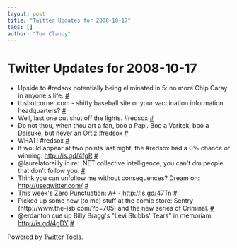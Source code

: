 ```yaml
---
layout: post
title: "Twitter Updates for 2008-10-17"
tags: []
author: "Tom Clancy"
---
```


# Twitter Updates for 2008-10-17

<ul>
	<li>Upside to #redsox potentially being eliminated in 5: no more Chip Caray in anyone's life. <a href="http://twitter.com/tclancy/statuses/963149927">#</a></li>
	<li>tbshotcorner.com - shitty baseball site or your vaccination information headquarters? <a href="http://twitter.com/tclancy/statuses/963150382">#</a></li>
	<li>Well, last one out shut off the lights. #redsox <a href="http://twitter.com/tclancy/statuses/963183421">#</a></li>
	<li>Do not thou, when thou art a fan, boo a Papi. Boo a Varitek, boo a Daisuke, but never an Ortiz #redsox <a href="http://twitter.com/tclancy/statuses/963193628">#</a></li>
	<li>WHAT! #redsox <a href="http://twitter.com/tclancy/statuses/963381297">#</a></li>
	<li>It would appear at two points last night, the #redsox had a 0% chance of winning: <a href="http://is.gd/4fgR" rel="nofollow">http://is.gd/4fgR</a> <a href="http://twitter.com/tclancy/statuses/963735699">#</a></li>
	<li>@laurelatoreilly in re: .NET collective intelligence, you can't dm people that don't follow you. <a href="http://twitter.com/tclancy/statuses/963882250">#</a></li>
	<li>Think you can unfollow me without consequences? Dream on: <a href="http://useqwitter.com/" rel="nofollow">http://useqwitter.com/</a> <a href="http://twitter.com/tclancy/statuses/964083584">#</a></li>
	<li>This week's Zero Punctuation: A+ - <a href="http://is.gd/47Tn" rel="nofollow">http://is.gd/47Tn</a> <a href="http://twitter.com/tclancy/statuses/964123984">#</a></li>
	<li>Picked up some new (to me) stuff at the comic store: Sentry (http://www.the-isb.com/?p=705) and the new series of Criminal. <a href="http://twitter.com/tclancy/statuses/964152678">#</a></li>
	<li>@erdanton cue up Billy Bragg's "Levi Stubbs' Tears" in memoriam. <a href="http://is.gd/4gDY" rel="nofollow">http://is.gd/4gDY</a> <a href="http://twitter.com/tclancy/statuses/964218826">#</a></li>
</ul>
<p>Powered by <a href="http://alexking.org/projects/wordpress">Twitter Tools</a>.</p>
